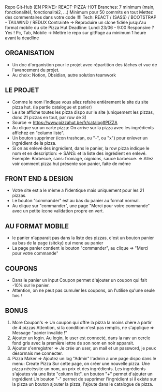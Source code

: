 Repo Git-Hub {EN PRIVE}: REACT-PIZZA-HOT
Branches: 7 minimum (main, fonctionalité1, fonctionalité2, ...)
Minimum pour 50 commits en tout
Mettez des commentaires dans votre code !!!!
Tech: REACT / (SASS) / BOOTSTRAP - TAILWIND / REDUX
Contrainte -> Reproduire un clone fidèle jusqu'au format mobile du site Pizza Hut
Deadline: Lundi 23/06 - 9:00
Responsive ? Yes ! Pc, Tab, Mobile
-> Mettre le repo sur gitPage au minimum 1 heure avant la deadline

## ORGANISATION

- Un doc d'organistion pour le projet avec répartition des tâches et vue de l'avancement du projet.
- Au choix: Notion, Obsidian, autre solution teamwork

## LE PROJET

- Comme le nom l'indique vous allez refaire entièrement le site du site pizza hut. (la partie catalogue et panier)
- Le site affiche toutes les pizza dispo sur le site (uniquement les pizzas, donc 21 pizzas en tout, par row de 3)
- Source => https://www.pizzahut.be/fr/catalog#PIZZA
- Au clique sur un carte pizza: On arrive sur la pizza avec les ingrédients affichez en "column liste".
- Un bouton supprimer (icon trashcan, ou "-", ou "x") pour enlever un ingrédient de la pizza.
- Si on as enlevé des ingrédient, dans le panier, la row pizza indique le nom et en description:
  => SANS: et la liste des ingrédient en enlevé. Exemple: Barbecue, sans: fromage, oignions, sauce barbecue.
  => Allez voir comment pizza hut présente son panier, faite de même

## FRONT END & DESIGN

- Votre site est a le même a l'identique mais uniquement pour les 21 pizzas.
- Le bouton "commander" est au bas du panier au format normal.
- Au clique sur "commander", une page "Merci pour votre commande" avec un petite icone validation propre en vert.

## AU FORMAT MOBILE

- le panier n'apparait pas dans la liste des pizzas, c'est un bouton panier au bas de la page (sitcky) qui mene au panier
- La page panier contient le bouton "commander", au clique => "Merci pour votre commande"

## COUPONS

- Dans le panier un input Coupon permet d'ajouter un coupon qui fait -10% sur le panier.
- Attention, on ne peut pas cumuler les coupons, on l'utilise qu'une seule fois !

## BONUS

1. More Coupon's => Un coupon qui offre la pizza la moins chère a partir de 4 pizzas
   Attention, si la condition n'est pas remplis, ne s'applique => Message "panier invalide !"
2. Ajouter un login.
   Au login, le user est connecté, dans la nav un cercle fond gris avec la première lettre de son nom en noir apparait.
3. Ajouter s'enregistrer => Je crée un user, un mail et un password, je peux désormais me connecter.
4. Pizza Maker => Ajoutez un log "Admin" l'admin a une page dispo dans le menu: Create Pizza
   Sur cette page, on créer une nouvelle pizza. Une pizza nécéssite un nom, un prix et des ingrédients.
   Les ingrédients s'ajoutes via une liste "column list".
   un bouton "+" permet d'ajouter un ingrédient
   Un bouton "-" permet de supprimer l'ingrédient si il existe sur la pizza
   un bouton ajouter la pizza, l'ajoute dans le catalogue de pizza.
